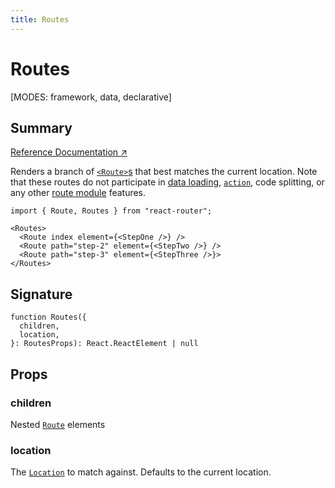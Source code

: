 ```yaml
---
title: Routes
---
```


# Routes

<!--
⚠️ ⚠️ IMPORTANT ⚠️ ⚠️ 

Thank you for helping improve our documentation!

This file is auto-generated from the JSDoc comments in the source
code, so please edit the JSDoc comments in the file below and this
file will be re-generated once those changes are merged.

https://github.com/remix-run/react-router/blob/main/packages/react-router/lib/components.tsx
-->

[MODES: framework, data, declarative]

## Summary

[Reference Documentation ↗](https://api.reactrouter.com/v7/functions/react_router.index.Routes.html)

Renders a branch of [`<Route>`s](../components/Route) that best matches the current
location. Note that these routes do not participate in [data loading](../../start/framework/route-module#loader),
[`action`](../../start/framework/route-module#action), code splitting, or
any other [route module](../../start/framework/route-module) features.

```tsx
import { Route, Routes } from "react-router";

<Routes>
  <Route index element={<StepOne />} />
  <Route path="step-2" element={<StepTwo />} />
  <Route path="step-3" element={<StepThree />}>
</Routes>
```

## Signature

```tsx
function Routes({
  children,
  location,
}: RoutesProps): React.ReactElement | null
```

## Props

### children

Nested [`Route`](../components/Route) elements

### location

The [`Location`](https://api.reactrouter.com/v7/interfaces/react_router.index.Location.html) to match against. Defaults to the current location.

